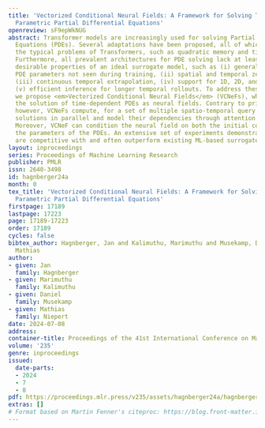 ```yaml
---
title: 'Vectorized Conditional Neural Fields: A Framework for Solving Time-dependent
  Parametric Partial Differential Equations'
openreview: sF9epWkNUG
abstract: Transformer models are increasingly used for solving Partial Differential
  Equations (PDEs). Several adaptations have been proposed, all of which suffer from
  the typical problems of Transformers, such as quadratic memory and time complexity.
  Furthermore, all prevalent architectures for PDE solving lack at least one of several
  desirable properties of an ideal surrogate model, such as (i) generalization to
  PDE parameters not seen during training, (ii) spatial and temporal zero-shot super-resolution,
  (iii) continuous temporal extrapolation, (iv) support for 1D, 2D, and 3D PDEs, and
  (v) efficient inference for longer temporal rollouts. To address these limitations,
  we propose <em>Vectorized Conditional Neural Fields</em> (VCNeFs), which represent
  the solution of time-dependent PDEs as neural fields. Contrary to prior methods,
  however, VCNeFs compute, for a set of multiple spatio-temporal query points, their
  solutions in parallel and model their dependencies through attention mechanisms.
  Moreover, VCNeF can condition the neural field on both the initial conditions and
  the parameters of the PDEs. An extensive set of experiments demonstrates that VCNeFs
  are competitive with and often outperform existing ML-based surrogate models.
layout: inproceedings
series: Proceedings of Machine Learning Research
publisher: PMLR
issn: 2640-3498
id: hagnberger24a
month: 0
tex_title: 'Vectorized Conditional Neural Fields: A Framework for Solving Time-dependent
  Parametric Partial Differential Equations'
firstpage: 17189
lastpage: 17223
page: 17189-17223
order: 17189
cycles: false
bibtex_author: Hagnberger, Jan and Kalimuthu, Marimuthu and Musekamp, Daniel and Niepert,
  Mathias
author:
- given: Jan
  family: Hagnberger
- given: Marimuthu
  family: Kalimuthu
- given: Daniel
  family: Musekamp
- given: Mathias
  family: Niepert
date: 2024-07-08
address:
container-title: Proceedings of the 41st International Conference on Machine Learning
volume: '235'
genre: inproceedings
issued:
  date-parts:
  - 2024
  - 7
  - 8
pdf: https://proceedings.mlr.press/v235/assets/hagnberger24a/hagnberger24a.pdf
extras: []
# Format based on Martin Fenner's citeproc: https://blog.front-matter.io/posts/citeproc-yaml-for-bibliographies/
---
```


